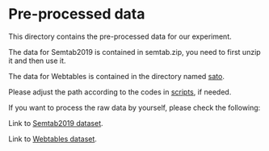 # Pre-processed data
This directory contains the pre-processed data for our experiment.

The data for Semtab2019 is contained in semtab.zip, you need to first unzip it and then use it.

The data for Webtables is contained in the directory named [sato](./sato/).

Please adjust the path according to the codes in [scripts](https://github.com/fedora2022/FEDORA-ICDM/tree/main/scripts), if needed.

If you want to process the raw data by yourself, please check the following:

Link to [Semtab2019 dataset](http://www.cs.ox.ac.uk/isg/challenges/sem-tab/2019/#datasets).

Link to [Webtables dataset](https://github.com/megagonlabs/sato/tree/master/table_data).
